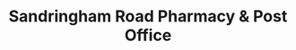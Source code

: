 ---
title: "Sandringham Road Pharmacy & Post Office"
url: /cleethorpes/sandringham-road-pharmacy-and-post-office/
shop: chemist
---